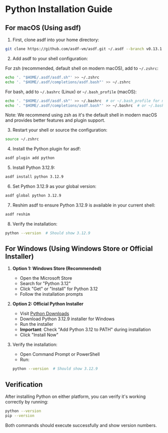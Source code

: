 # Python Installation Guide

## For macOS (Using asdf)

1. First, clone asdf into your home directory:
```bash
git clone https://github.com/asdf-vm/asdf.git ~/.asdf --branch v0.13.1
```

2. Add asdf to your shell configuration:

For zsh (recommended, default shell on modern macOS), add to `~/.zshrc`:
```bash
echo '. "$HOME/.asdf/asdf.sh"' >> ~/.zshrc
echo '. "$HOME/.asdf/completions/asdf.bash"' >> ~/.zshrc
```

For bash, add to `~/.bashrc` (Linux) or `~/.bash_profile` (macOS):
```bash
echo '. "$HOME/.asdf/asdf.sh"' >> ~/.bashrc  # or ~/.bash_profile for macOS
echo '. "$HOME/.asdf/completions/asdf.bash"' >> ~/.bashrc  # or ~/.bash_profile for macOS
```

Note: We recommend using zsh as it's the default shell in modern macOS and provides better features and plugin support.

3. Restart your shell or source the configuration:
```bash
source ~/.zshrc
```

4. Install the Python plugin for asdf:
```bash
asdf plugin add python
```

5. Install Python 3.12.9:
```bash
asdf install python 3.12.9
```

6. Set Python 3.12.9 as your global version:
```bash
asdf global python 3.12.9
```

7. Reshim asdf to ensure Python 3.12.9 is available in your current shell:
```bash
asdf reshim
```

8. Verify the installation:
```bash
python --version  # Should show 3.12.9
```

## For Windows (Using Windows Store or Official Installer)

1. **Option 1: Windows Store (Recommended)**
   - Open the Microsoft Store
   - Search for "Python 3.12"
   - Click "Get" or "Install" for Python 3.12
   - Follow the installation prompts

2. **Option 2: Official Python Installer**
   - Visit [Python Downloads](https://www.python.org/downloads/)
   - Download Python 3.12.9 installer for Windows
   - Run the installer
   - **Important**: Check "Add Python 3.12 to PATH" during installation
   - Click "Install Now"

3. Verify the installation:
   - Open Command Prompt or PowerShell
   - Run:
   ```bash
   python --version  # Should show 3.12.9
   ```

## Verification

After installing Python on either platform, you can verify it's working correctly by running:
```bash
python --version
pip --version
```

Both commands should execute successfully and show version numbers.
